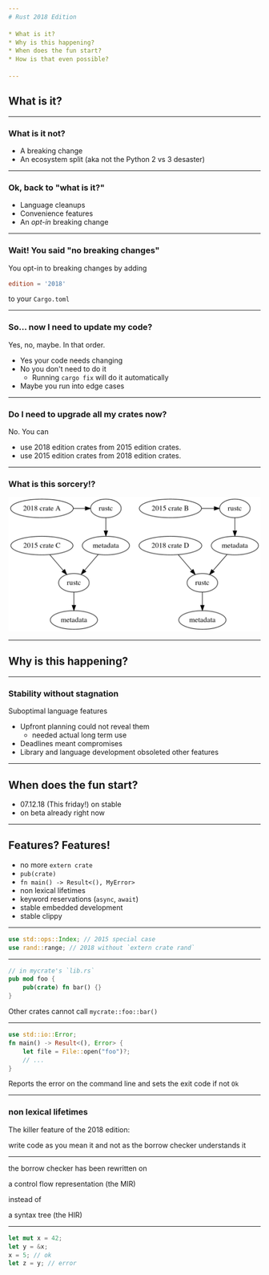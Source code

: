 ```yaml
---
# Rust 2018 Edition

* What is it?
* Why is this happening?
* When does the fun start?
* How is that even possible?

---
```

## What is it?

---
### What is it **not**?

* A breaking change
* An ecosystem split (aka not the Python 2 vs 3 desaster)

---
### Ok, back to "what is it?"

* Language cleanups
* Convenience features
* An *opt-in* breaking change

---
### Wait! You said "no breaking changes"

You opt-in to breaking changes by adding

```toml
edition = '2018'
```

to your `Cargo.toml`

---
### So... now I need to update my code?

Yes, no, maybe. In that order.

* Yes your code needs changing
* No you don't need to do it
    * Running `cargo fix` will do it automatically
* Maybe you run into edge cases

---
### Do I need to upgrade all my crates now?

No. You can

* use 2018 edition crates from 2015 edition crates.
* use 2015 edition crates from 2018 edition crates.

---
### What is this sorcery!?

![sorcery.png](sorcery.png)

---
## Why is this happening?

---
### Stability without stagnation

Suboptimal language features

* Upfront planning could not reveal them
    * needed actual long term use
* Deadlines meant compromises
* Library and language development obsoleted other features

---
## When does the fun start?

* 07.12.18 (This friday!) on stable
* on beta already right now

---
## Features? Features!

* no more `extern crate`
* `pub(crate)`
* `fn main() -> Result<(), MyError>`
* non lexical lifetimes
* keyword reservations (`async`, `await`)
* stable embedded development
* stable clippy

---

```rust
use std::ops::Index; // 2015 special case
use rand::range; // 2018 without `extern crate rand`
```

---

```rust
// in mycrate's `lib.rs`
pub mod foo {
    pub(crate) fn bar() {}
}
```

Other crates cannot call `mycrate::foo::bar()`

---

```rust
use std::io::Error;
fn main() -> Result<(), Error> {
    let file = File::open("foo")?;
    // ...
}
```

Reports the error on the command line and sets the exit code if not `Ok`

---
### non lexical lifetimes

The killer feature of the 2018 edition:

write code as you mean it and not as the borrow checker
understands it

---

the borrow checker has been rewritten on

a control flow representation (the MIR)

instead of

a syntax tree (the HIR)

---

```rust
let mut x = 42;
let y = &x;
x = 5; // ok
let z = y; // error
```
